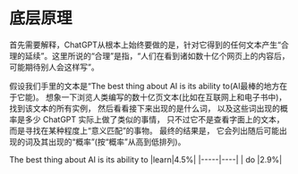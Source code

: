 # 底层原理

首先需要解释，ChatGPT从根本上始终要做的是，针对它得到的任何文本产生“合理的延续”。这里所说的“合理”是指，“人们在看到诸如数十亿个网页上的内容后，可能期待别人会这样写”。

假设我们手里的文本是“The best thing about AI is its ability to(AI最棒的地方在于它能)。
想象一下浏览人类编写的数十亿页文本(比如在互联网上和电子书中)，
找到该文本的所有实例，
然后看看接下来出现的是什么词，
以及这些词出现的概率是多少 ChatGPT 实际上做了类似的事情，
只不过它不是查看字面上的文本，
而是寻找在某种程度上“意义匹配”的事物。
最终的结果是，
它会列出随后可能出现的词及其出现的“概率”(按“概率”从高到低排列)。

The best thing about AI is its ability to
|learn|4.5%|
|-----|----|
|  do |2.9%|
